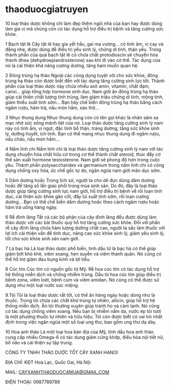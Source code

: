 # thaoduocgiatruyen
10 loại thảo dược không chỉ làm đẹp thêm ngôi nhà của bạn hay được dùng làm gia vị mà chúng còn có tác dụng hỗ trợ điều trị bệnh và tăng cường sức khỏe.

1 Bạch tật lê Cây tật lê hay gia yết hầu, gai ma vương… có tính âm, vị cay và đắng nhẹ, được dùng để điều trị yếu sinh lý, chứng di tinh, thận yếu. Trong thành phần của quả bạch tật lê có chứa chất protodioscin sẽ chuyển hóa thành dhea (dehydroepiandrosterone) sau khi đi vào cơ thể. Tác dụng của nó là cải thiện khả năng cương dương, tăng ham muốn quan hệ.

2 Đông trùng hạ thảo Ngoài các công dụng tuyệt vời cho sức khỏe, đông trùng hạ thảo còn được biết đến với tác dụng tăng cường sinh lực tốt. Thành phần của loại thảo dược này chứa nhiều axit amin, vitamin, chất đạm, canxi… giúp tổng hợp hormone sinh dục. Nam giới ăn đông trùng hạ thảo giúp cải thiện chất lượng tinh trùng, làm giảm triệu chứng di tinh, mộng tinh, giảm thiểu xuất tinh sớm… Bạn hãy chế biến đông trùng hạ thảo bằng cách ngâm rượu, hãm trà, nấu món hầm, xào thịt…

3 Nhục thung dung Nhục thung dung còn có tên gọi khác là nhân sâm sa mạc nhờ sức sống mãnh liệt của nó. Loại thảo dược tăng cường sinh lý nam này có tính ấm, vị ngọt, đặc tính bổ thận, tráng dương, tăng sức khỏe sinh lý, dưỡng huyết, ích tinh. Bạn có thể mang nhục thung dung đi ngâm rượu, nấu cháo, nấu món hầm…

4 Nấm linh chi Nấm linh chi là loại thảo dược tăng cường sinh lý nam với tác dụng chuyển hóa chất hữu cơ trong cơ thể thành chất steroid, thúc đẩy cơ thể sản xuất hormone testosterone. Nam giới sẽ phong độ hơn trong cuộc yêu. Thành phần polysaccharides và germanium trong nấm linh chi có công dụng chống oxy hóa, ức chế gốc tự do, ngăn ngừa nam giới mãn dục sớm.

5 Dâm dương hoắc Trong lịch sử, người ta cho dê đực dùng dâm dương hoắc để tăng số lần giao phối trong mùa sinh sản. Do đó, đây là loại thảo dược giúp tăng cường sinh lực nam giới, hỗ trợ điều trị bệnh về rối loạn tình dục, cải thiện sức khỏe gân cốt, đẩy lùi xuất tinh sớm, rối loạn cương dương… Bạn có thể chế biến dâm dương hoắc theo cách ngâm rượu hoặc hãm trà uống hàng ngày.

6 Rễ đinh lăng Tất cả các bộ phận của cây đinh lăng đều được dùng làm thảo dược với các bài thuốc quý hỗ trợ tăng cường sức khỏe. Đối với phần rễ cây đinh lăng chứa hàm lượng dưỡng chất cao, người ta sắc làm thuốc với lợi ích cải thiện vấn đề tình dục, nâng cao sức khỏe sinh lý, giảm yếu sinh lý, tốt cho sức khỏe sinh sản nam giới.

7 Lá bạc hà Là loại thảo dược phổ biến, tinh dầu từ lá bạc hà có thể giúp giảm bớt khò khè, viêm xoang, hen suyễn và viêm thanh quản. Nó cũng có thể hỗ trợ giảm đau bụng kinh và lợi tiểu.

8 Cúc tím Cúc tím có nguồn gốc từ Mỹ. Rễ hoa cúc tím có tác dụng hỗ trợ hệ thống miễn dịch và chống nhiễm trùng. Dầu từ hoa cúc tím giúp điều trị bệnh zona, viêm loét, bệnh cúm và viêm amidan. Nó cũng có thể được sử dụng như một loại nước súc miệng.

9.Tỏi Tỏi là loại thảo dược rất tốt, có thể ăn hàng ngày hoặc dùng như là thuốc. Trong tỏi chứa các chất khử trùng tự nhiên, allicin, giúp hỗ trợ hệ thống miễn dịch. Ăn tỏi thường xuyên giúp tránh ho và cảm lạnh. Nó cũng có tác dụng chống viêm xoang. Nếu bạn bị nhiễm nấm da, nước ép tỏi tươi là một phương thuốc tự nhiên và hữu hiệu. Tỏi còn được biết có vai trò nhất định trong việc ngăn ngừa một số loại ung thư, bao gồm ung thư dạ dày.

10 Hoa anh thảo Là một loại hoa bản địa của Mỹ, tinh dầu hoa anh thảo cung cấp nhiều Omega-6 có tác dụng giảm cứng khớp, điều hòa nội tiết nữ, bổ não và cải thiện sự tập trung.

CÔNG TY TNHH THẢO DƯỢC TỐT CÂY XANH HANOI

ĐỊA CHỈ: KĐT Hoà Lạc, Quốc Oai, Hà Nội

MAIL: CAYXANHTHAODUOC4MUA@GMAIL.COM

ĐIỆN THOẠI: 0987789789
